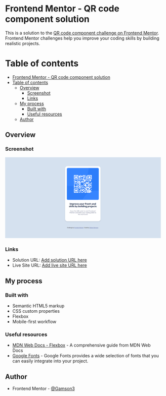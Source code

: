 # Frontend Mentor - QR code component solution

This is a solution to the [QR code component challenge on Frontend Mentor](https://www.frontendmentor.io/challenges/qr-code-component-iux_sIO_H). Frontend Mentor challenges help you improve your coding skills by building realistic projects.

# Table of contents

- [Frontend Mentor - QR code component solution](#frontend-mentor---qr-code-component-solution)
- [Table of contents](#table-of-contents)
  - [Overview](#overview)
    - [Screenshot](#screenshot)
    - [Links](#links)
  - [My process](#my-process)
    - [Built with](#built-with)
    - [Useful resources](#useful-resources)
  - [Author](#author)

## Overview

### Screenshot

![Design preview for the QR code component coding challenge](./design/screenshot.png)

### Links

- Solution URL: [Add solution URL here](https://your-solution-url.com)
- Live Site URL: [Add live site URL here](https://your-live-site-url.com)

## My process

### Built with

- Semantic HTML5 markup
- CSS custom properties
- Flexbox
- Mobile-first workflow

### Useful resources

- [MDN Web Docs - Flexbox](https://developer.mozilla.org/en-US/docs/Web/CSS/CSS_Flexible_Box_Layout) - A comprehensive guide from MDN Web Docs 
- [Google Fonts](https://fonts.google.com/) - Google Fonts provides a wide selection of fonts that you can easily integrate into your project.

## Author

- Frontend Mentor - [@Gamson3](https://www.frontendmentor.io/profile/Gamson3)
